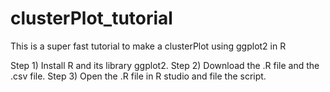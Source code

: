 # clusterPlot_tutorial
This is a super fast tutorial to make a clusterPlot using ggplot2 in R

Step 1) Install R and its library ggplot2.
Step 2) Download the .R file and the .csv file.
Step 3) Open the .R file in R studio and file the script.


